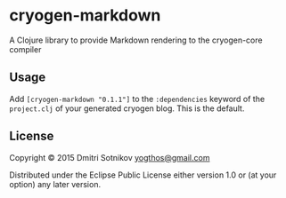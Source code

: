 # cryogen-markdown

A Clojure library to provide Markdown rendering to the cryogen-core compiler

## Usage

Add `[cryogen-markdown "0.1.1"]` to the `:dependencies` keyword of the `project.clj` of your generated cryogen blog. This is the default.

## License

Copyright © 2015 Dmitri Sotnikov <yogthos@gmail.com>

Distributed under the Eclipse Public License either version 1.0 or (at
your option) any later version.
